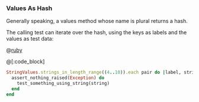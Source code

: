 ### Values As Hash

Generally speaking, a values method whose name is plural returns a hash.

The calling test can iterate over the hash, using the keys as labels and the values as test data:

@[ruby](code.rb)

@[:code_block]

```ruby
StringValues.strings_in_length_range((4..10)).each pair do |label, string}
  assert_nothing_raised(Exception) do
    test_something_using_string(string)
  end
end
```
